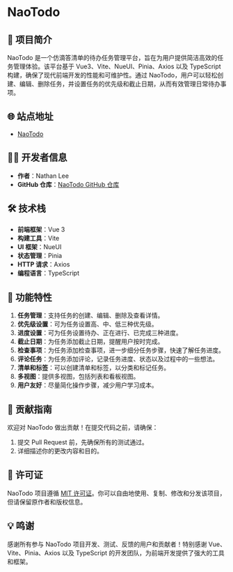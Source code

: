 # NaoTodo

## 🚀 项目简介

NaoTodo 是一个仿滴答清单的待办任务管理平台，旨在为用户提供简洁高效的任务管理体验。该平台基于 Vue3、Vite、NueUI、Pinia、Axios
以及 TypeScript 构建，确保了现代前端开发的性能和可维护性。通过 NaoTodo，用户可以轻松创建、编辑、删除任务，并设置任务的优先级和截止日期，从而有效管理日常待办事项。

## 🌐 站点地址

- [NaoTodo](https://nathan33.xyz/)

## 👨‍💻 开发者信息

- **作者**：Nathan Lee
- **GitHub 仓库**：[NaoTodo GitHub 仓库](https://github.com/Nathan3303/nao-todo)

## 🛠️ 技术栈

- **前端框架**：Vue 3
- **构建工具**：Vite
- **UI 框架**：NueUI
- **状态管理**：Pinia
- **HTTP 请求**：Axios
- **编程语言**：TypeScript

## 🎨 功能特性

1. **任务管理**：支持任务的创建、编辑、删除及查看详情。
2. **优先级设置**：可为任务设置高、中、低三种优先级。
3. **进度设置**：可为任务设置待办、正在进行、已完成三种进度。
4. **截止日期**：为任务添加截止日期，提醒用户按时完成。
5. **检查事项**：为任务添加检查事项，进一步细分任务步骤，快速了解任务进度。
6. **评论任务**：为任务添加评论，记录任务进度、状态以及过程中的一些想法。
7. **清单和标签**：可以创建清单和标签，以分类和标记任务。
8. **多视图**：提供多视图，包括列表和看板视图。
9. **用户友好**：尽量简化操作步骤，减少用户学习成本。

## 📝 贡献指南

欢迎对 NaoTodo 做出贡献！在提交代码之前，请确保：

1. 提交 Pull Request 前，先确保所有的测试通过。
2. 详细描述你的更改内容和目的。

## 📜 许可证

NaoTodo 项目遵循 [MIT 许可证](https://github.com/NathanLee/NaoTodo/blob/main/LICENSE)。你可以自由地使用、复制、修改和分发该项目，但请保留原作者和版权信息。

## 💡 鸣谢

感谢所有参与 NaoTodo 项目开发、测试、反馈的用户和贡献者！特别感谢 Vue、Vite、Pinia、Axios 以及 TypeScript
的开发团队，为前端开发提供了强大的工具和框架。
